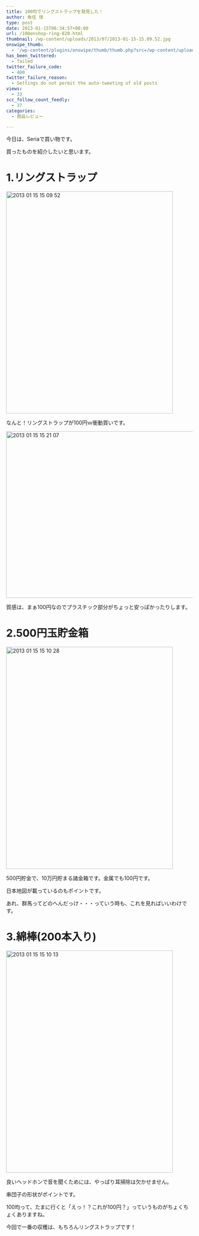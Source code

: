 ```yaml
---
title: 100均でリングストラップを発見した！
author: 魚住 惇
type: post
date: 2013-01-15T06:34:57+00:00
url: /100enshop-ring-820.html
thumbnail: /wp-content/uploads/2013/07/2013-01-15-15.09.52.jpg
onswipe_thumb:
  - '/wp-content/plugins/onswipe/thumb/thumb.php?src=/wp-content/uploads/2013/01/2013-01-15-15.10.13.jpg&amp;w=600&amp;h=800&amp;zc=1&amp;q=75&amp;f=0'
has_been_twittered:
  - failed
twitter_failure_code:
  - 400
twitter_failure_reason:
  - Settings do not permit the auto-tweeting of old posts
views:
  - 33
scc_follow_count_feedly:
  - 37
categories:
  - 商品レビュー

---
```

今日は、Seriaで買い物です。

買ったものを紹介したいと思います。

<!--more-->

# 1.リングストラップ

<img decoding="async" loading="lazy" title="2013-01-15 15.09.52.jpg" src="/wp-content/uploads/2013/01/2013-01-15-15.09.52.jpg" alt="2013 01 15 15 09 52" width="450" height="600" border="0" /> 

なんと！リングストラップが100円ｗ衝動買いです。</p> 

<img decoding="async" loading="lazy" title="2013-01-15 15.21.07.jpg" src="/wp-content/uploads/2013/01/2013-01-15-15.21.07.jpg" alt="2013 01 15 15 21 07" width="600" height="450" border="0" /> 

質感は、まぁ100円なのでプラスチック部分がちょっと安っぽかったりします。</p> 

# 2.500円玉貯金箱

<img decoding="async" loading="lazy" title="2013-01-15 15.10.28.jpg" src="/wp-content/uploads/2013/01/2013-01-15-15.10.28.jpg" alt="2013 01 15 15 10 28" width="450" height="600" border="0" /> 

500円貯金で、10万円貯まる諸金箱です。金属でも100円です。

日本地図が載っているのもポイントです。

あれ、群馬ってどのへんだっけ・・・っていう時も、これを見ればいいわけです。</p> 

# 3.綿棒(200本入り)

<img decoding="async" loading="lazy" title="2013-01-15 15.10.13.jpg" src="/wp-content/uploads/2013/01/2013-01-15-15.10.13.jpg" alt="2013 01 15 15 10 13" width="450" height="600" border="0" /> 

良いヘッドホンで音を聞くためには、やっぱり耳掃除は欠かせません。

串団子の形状がポイントです。</p> 

100均って、たまに行くと「えっ！？これが100円？」っていうものがちょくちょくありますね。

今回で一番の収穫は、もちろんリングストラップです！